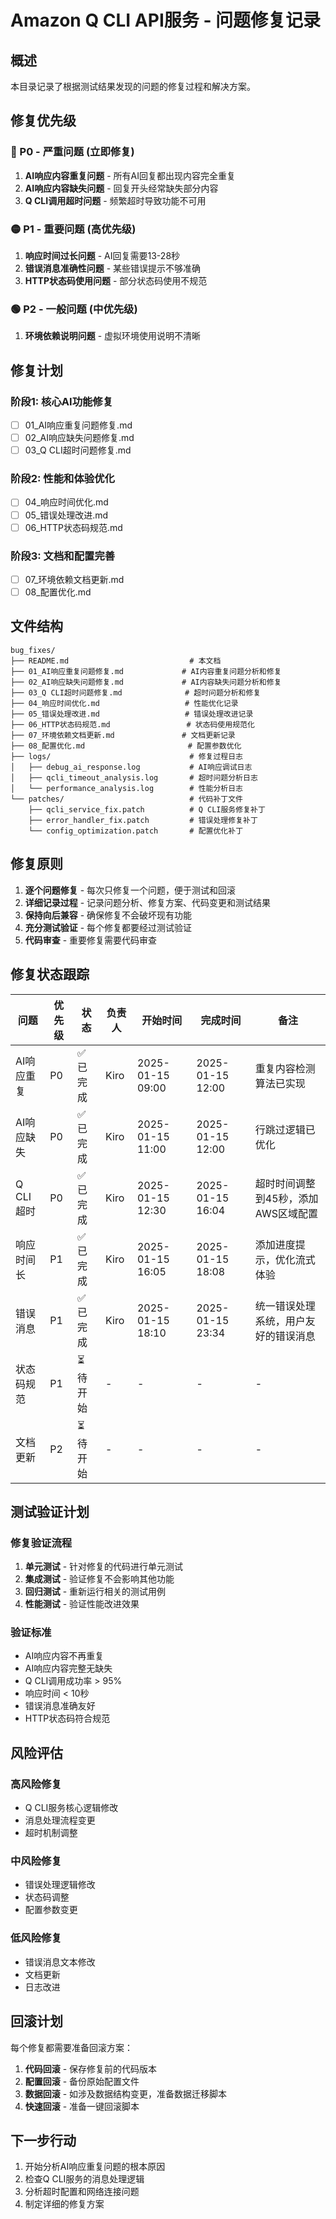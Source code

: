 # Amazon Q CLI API服务 - 问题修复记录

## 概述

本目录记录了根据测试结果发现的问题的修复过程和解决方案。

## 修复优先级

### 🔴 P0 - 严重问题 (立即修复)
1. **AI响应内容重复问题** - 所有AI回复都出现内容完全重复
2. **AI响应内容缺失问题** - 回复开头经常缺失部分内容  
3. **Q CLI调用超时问题** - 频繁超时导致功能不可用

### 🟡 P1 - 重要问题 (高优先级)
1. **响应时间过长问题** - AI回复需要13-28秒
2. **错误消息准确性问题** - 某些错误提示不够准确
3. **HTTP状态码使用问题** - 部分状态码使用不规范

### 🟢 P2 - 一般问题 (中优先级)
1. **环境依赖说明问题** - 虚拟环境使用说明不清晰

## 修复计划

### 阶段1: 核心AI功能修复
- [ ] 01_AI响应重复问题修复.md
- [ ] 02_AI响应缺失问题修复.md  
- [ ] 03_Q CLI超时问题修复.md

### 阶段2: 性能和体验优化
- [ ] 04_响应时间优化.md
- [ ] 05_错误处理改进.md
- [ ] 06_HTTP状态码规范.md

### 阶段3: 文档和配置完善
- [ ] 07_环境依赖文档更新.md
- [ ] 08_配置优化.md

## 文件结构

```
bug_fixes/
├── README.md                           # 本文档
├── 01_AI响应重复问题修复.md             # AI内容重复问题分析和修复
├── 02_AI响应缺失问题修复.md             # AI内容缺失问题分析和修复
├── 03_Q CLI超时问题修复.md              # 超时问题分析和修复
├── 04_响应时间优化.md                   # 性能优化记录
├── 05_错误处理改进.md                   # 错误处理改进记录
├── 06_HTTP状态码规范.md                 # 状态码使用规范化
├── 07_环境依赖文档更新.md               # 文档更新记录
├── 08_配置优化.md                       # 配置参数优化
├── logs/                               # 修复过程日志
│   ├── debug_ai_response.log           # AI响应调试日志
│   ├── qcli_timeout_analysis.log       # 超时问题分析日志
│   └── performance_analysis.log        # 性能分析日志
└── patches/                            # 代码补丁文件
    ├── qcli_service_fix.patch          # Q CLI服务修复补丁
    ├── error_handler_fix.patch         # 错误处理修复补丁
    └── config_optimization.patch       # 配置优化补丁
```

## 修复原则

1. **逐个问题修复** - 每次只修复一个问题，便于测试和回滚
2. **详细记录过程** - 记录问题分析、修复方案、代码变更和测试结果
3. **保持向后兼容** - 确保修复不会破坏现有功能
4. **充分测试验证** - 每个修复都要经过测试验证
5. **代码审查** - 重要修复需要代码审查

## 修复状态跟踪

| 问题 | 优先级 | 状态 | 负责人 | 开始时间 | 完成时间 | 备注 |
|------|--------|------|--------|----------|----------|------|
| AI响应重复 | P0 | ✅ 已完成 | Kiro | 2025-01-15 09:00 | 2025-01-15 12:00 | 重复内容检测算法已实现 |
| AI响应缺失 | P0 | ✅ 已完成 | Kiro | 2025-01-15 11:00 | 2025-01-15 12:00 | 行跳过逻辑已优化 |
| Q CLI超时 | P0 | ✅ 已完成 | Kiro | 2025-01-15 12:30 | 2025-01-15 16:04 | 超时时间调整到45秒，添加AWS区域配置 |
| 响应时间长 | P1 | ✅ 已完成 | Kiro | 2025-01-15 16:05 | 2025-01-15 18:08 | 添加进度提示，优化流式体验 |
| 错误消息 | P1 | ✅ 已完成 | Kiro | 2025-01-15 18:10 | 2025-01-15 23:34 | 统一错误处理系统，用户友好的错误消息 |
| 状态码规范 | P1 | ⏳ 待开始 | - | - | - | - |
| 文档更新 | P2 | ⏳ 待开始 | - | - | - | - |

## 测试验证计划

### 修复验证流程
1. **单元测试** - 针对修复的代码进行单元测试
2. **集成测试** - 验证修复不会影响其他功能
3. **回归测试** - 重新运行相关的测试用例
4. **性能测试** - 验证性能改进效果

### 验证标准
- AI响应内容不再重复
- AI响应内容完整无缺失
- Q CLI调用成功率 > 95%
- 响应时间 < 10秒
- 错误消息准确友好
- HTTP状态码符合规范

## 风险评估

### 高风险修复
- Q CLI服务核心逻辑修改
- 消息处理流程变更
- 超时机制调整

### 中风险修复  
- 错误处理逻辑修改
- 状态码调整
- 配置参数变更

### 低风险修复
- 错误消息文本修改
- 文档更新
- 日志改进

## 回滚计划

每个修复都需要准备回滚方案：
1. **代码回滚** - 保存修复前的代码版本
2. **配置回滚** - 备份原始配置文件
3. **数据回滚** - 如涉及数据结构变更，准备数据迁移脚本
4. **快速回滚** - 准备一键回滚脚本

## 下一步行动

1. 开始分析AI响应重复问题的根本原因
2. 检查Q CLI服务的消息处理逻辑
3. 分析超时配置和网络连接问题
4. 制定详细的修复方案